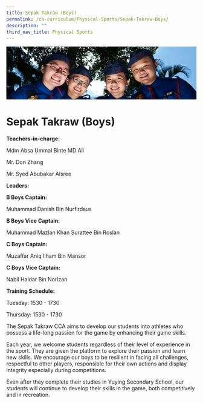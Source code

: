 ```yaml
---
title: Sepak Takraw (Boys)
permalink: /co-curriculum/Physical-Sports/Sepak-Takraw-Boys/
description: ""
third_nav_title: Physical Sports
---
```

![](/images/CCA.jpg)

Sepak Takraw (Boys)
===================

<b> Teachers-in-charge: </b>

Mdm Absa Ummal Binte MD Ali 

Mr. Don Zhang

Mr. Syed Abubakar Alsree

  

<b> Leaders: </b>

<b> B Boys Captain: </b>

Muhammad Danish Bin Nurfirdaus

<b> B Boys Vice Captain: </b> 

Muhammad Mazlan Khan Surattee Bin Roslan

  

<b> C Boys Captain: </b>

Muzaffar Aniq Ilham Bin Mansor   
  

<b> C Boys Vice Captain: </b>

Nabil Haidar Bin Norizan

  

<b> Training Schedule: </b>

Tuesday: 1530 - 1730

Thursday: 1530 - 1730

  

The Sepak Takraw CCA aims to develop our students into athletes who possess a life-long passion for the game by enhancing their game skills. 

  

Each year, we welcome students regardless of their level of experience in the sport. They are given the platform to explore their passion and learn new skills. We encourage our boys to be resilient in facing all challenges, respectful to other players, responsible for their own actions and display integrity especially during competitions.

  

Even after they complete their studies in Yuying Secondary School, our students will continue to develop their skills in the game, both competitively and in recreation. 
